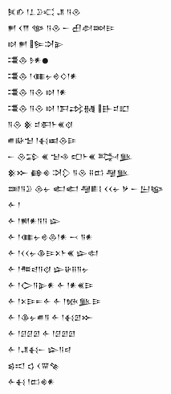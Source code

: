 <div class='block'>
<div class='line'>𒍮𒁓 𒁹𒁇𒊒𒄣 𒂗 𒀀𒊮</div>
<div class='line'>𒂍 𒌋𒐈 𒀲 𒀀𒊮 𒀸 𒌷𒀠𒇷𒄿</div>
<div class='line'>𒊭 𒂍 𒌉𒋫𒉌</div>
<div class='line'>𒃮𒁲 𒊩𒀭𒊹</div>
<div class='line'>𒃮𒁲 𒁹𒈪𒉡𒄴𒄭𒁹𒀭</div>
<div class='line'>𒃮𒁲 𒀀𒊮 𒊭 𒁹𒀭</div>
<div class='line'>𒃮𒁲 𒀀𒊮 𒊭 𒁹𒁕𒃶𒉆 𒃲𒄑𒊬</div>
<div class='line'>𒀀𒊮 𒆜 𒄑𒀳𒈨𒌍𒋼</div>
<div class='line'>𒌑𒄫𒈠 𒁹𒈬𒀜𒁲𒄿</div>
<div class='line'>𒀸 𒊮𒁉 𒌍 𒈠𒈾 𒍏𒈨𒌍 𒅋𒆥</div>
<div class='line'>𒆜𒁍 𒂵𒄯 𒋫𒁷 𒀀𒊮 𒍝𒆗 𒆷𒆥</div>
<div class='line'>𒌅𒀀𒊒 𒁲𒉡 𒅗𒅗 𒆷𒀾𒋙 𒌋𒌋𒉡 𒃻 𒀸 𒌨𒆧</div>
<div class='line'>𒅆 𒁹</div>
<div class='line'>𒅆 𒁹𒆍𒀭𒀀𒀀 𒇽</div>
<div class='line'>𒅆 𒁹𒈪𒉡𒄴𒁲𒁹𒀭 𒁁 𒀀𒀭</div>
<div class='line'>𒅆 𒁹𒌋𒌋𒉡𒆠𒄿𒉽𒈨𒌍 𒇽𒊕</div>
<div class='line'>𒅆 𒁹𒍣𒁀𒀀𒋼 𒇽𒄩𒍝𒀀𒉡</div>
<div class='line'>𒅆 𒁹𒀖𒀀𒉌𒀭 𒅆 𒁹𒀭𒌍𒄿</div>
<div class='line'>𒅆 𒁹𒉽𒄿𒋰𒅆 𒅆 𒁹𒁮𒆥𒄿</div>
<div class='line'>𒅆 𒁹𒆠𒉡𒌑𒀀 𒅆 𒁹𒈬𒇻𒁍</div>
<div class='line'>𒅆 𒁹𒆪𒆪𒇻 𒅆 𒁹𒆪𒇻𒇻</div>
<div class='line'>𒅆 𒁹𒂗𒈬𒀸 𒇽𒀀𒁀</div>
<div class='line'>𒌗𒀊 𒌓 𒌋𒐌𒆚</div>
<div class='line'>𒅆𒈬 𒁹𒆗𒄯𒀭</div>
</div>